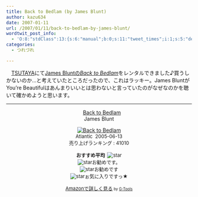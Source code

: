```yaml
---
title: Back to Bedlam (by James Blunt)
author: kazu634
date: 2007-01-11
url: /2007/01/11/back-to-bedlam-by-james-blunt/
wordtwit_post_info:
  - 'O:8:"stdClass":13:{s:6:"manual";b:0;s:11:"tweet_times";i:1;s:5:"delay";i:0;s:7:"enabled";i:1;s:10:"separation";s:2:"60";s:7:"version";s:3:"3.7";s:14:"tweet_template";b:0;s:6:"status";i:2;s:6:"result";a:0:{}s:13:"tweet_counter";i:2;s:13:"tweet_log_ids";a:1:{i:0;i:2725;}s:9:"hash_tags";a:0:{}s:8:"accounts";a:1:{i:0;s:7:"kazu634";}}'
categories:
  - つれづれ

---
```

<div class="section">
<p>
    　<a href="http://www.tsutaya.co.jp/index.zhtml" onclick="__gaTracker('send', 'event', 'outbound-article', 'http://www.tsutaya.co.jp/index.zhtml', 'TSUTAYA');" target="blank">TSUTAYA</a>にて<a href="https://www.amazon.co.jp/exec/obidos/ASIN/B0009RJPC8/goodpic-22/" onclick="__gaTracker('send', 'event', 'outbound-article', 'https://www.amazon.co.jp/exec/obidos/ASIN/B0009RJPC8/goodpic-22/', 'James BluntのBack to Bedlam');" target="_top">James Bluntの<i>Back to Bedlam</i></a>をレンタルできました♪買うしかないのか…と考えていたところだったので、これはラッキー。James BluntがYou&#8217;re Beautifulはあんまりいいとは思わないと言っていたのがなぜなのかを聴いて確かめようと思います。
</p>
  
<hr />
  
<center>
    &#160;&#160; &#160;<a href="https://www.amazon.co.jp/exec/obidos/ASIN/B0009RJPC8/goodpic-22/" onclick="__gaTracker('send', 'event', 'outbound-article', 'https://www.amazon.co.jp/exec/obidos/ASIN/B0009RJPC8/goodpic-22/', 'Back to Bedlam');" target="_top">Back to Bedlam</a><br />James Blunt </p> 
    
<p>
<a href="https://www.amazon.co.jp/exec/obidos/ASIN/B0009RJPC8/goodpic-22/" onclick="__gaTracker('send', 'event', 'outbound-article', 'https://www.amazon.co.jp/exec/obidos/ASIN/B0009RJPC8/goodpic-22/', '');" target="_top"><img alt="Back to Bedlam" src="http://ec1.images-amazon.com/images/P/B0009RJPC8.01._SCMZZZZZZZ_V1124722774_.jpg" border="0" /></a><br /><font size="-1">Atlantic&#160; 2005-06-13<br />売り上げランキング : 41010</p> 
      
<p>
<strong>おすすめ平均&#160; </strong><img alt="star" src="http://g-images.amazon.com/images/G/01/detail/stars-5-0.gif" border="0" /><br /><img alt="star" src="http://g-images.amazon.com/images/G/01/detail/stars-5-0.gif" border="0" />お勧めです。<br /><img alt="star" src="http://g-images.amazon.com/images/G/01/detail/stars-5-0.gif" border="0" />お勧めです<br /><img alt="star" src="http://g-images.amazon.com/images/G/01/detail/stars-5-0.gif" border="0" />ぉ気に入りですっ★
</p>
      
<p>
<a href="https://www.amazon.co.jp/exec/obidos/ASIN/B0009RJPC8/goodpic-22/" onclick="__gaTracker('send', 'event', 'outbound-article', 'https://www.amazon.co.jp/exec/obidos/ASIN/B0009RJPC8/goodpic-22/', 'Amazonで詳しく見る');" target="_top">Amazonで詳しく見る</a></font><font size="-2"> by <a href="http://www.goodpic.com/mt/aws/index.html" onclick="__gaTracker('send', 'event', 'outbound-article', 'http://www.goodpic.com/mt/aws/index.html', 'G-Tools');">G-Tools</a></font></center> </div>
